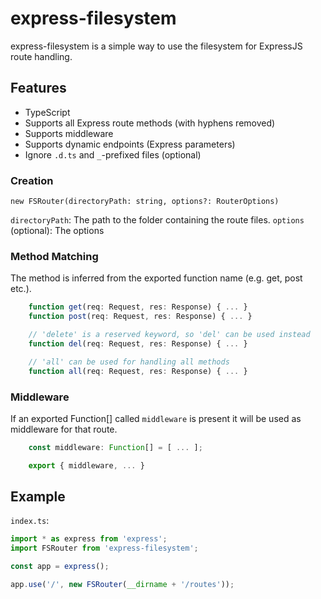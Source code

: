 # express-filesystem

express-filesystem is a simple way to use the filesystem for ExpressJS route handling.

## Features

* TypeScript
* Supports all Express route methods (with hyphens removed)
* Supports middleware
* Supports dynamic endpoints (Express parameters)
* Ignore `.d.ts` and `_`-prefixed files (optional)

### Creation

`new FSRouter(directoryPath: string, options?: RouterOptions)`

`directoryPath`: The path to the folder containing the route files.
`options` (optional): The options 

### Method Matching

The method is inferred from the exported function name (e.g. get, post etc.).

```ts
    function get(req: Request, res: Response) { ... }
    function post(req: Request, res: Response) { ... }

    // 'delete' is a reserved keyword, so 'del' can be used instead
    function del(req: Request, res: Response) { ... }

    // 'all' can be used for handling all methods
    function all(req: Request, res: Response) { ... }
```

### Middleware

If an exported Function[] called `middleware` is present it will be used as middleware for that route.

```ts
    const middleware: Function[] = [ ... ];

    export { middleware, ... }
```

## Example

`index.ts`:

```ts
import * as express from 'express';
import FSRouter from 'express-filesystem';

const app = express();

app.use('/', new FSRouter(__dirname + '/routes'));
```
